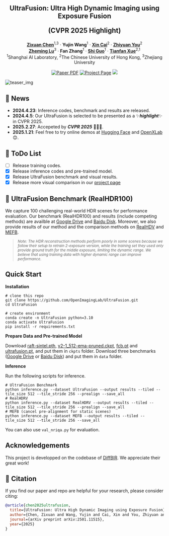 <p align="center">

  <h2 align="center">
  UltraFusion: Ultra High Dynamic Imaging using Exposure Fusion

  (CVPR 2025 Highlight)
  </h2>
  <p align="center">
    <a href="https://scholar.google.com.hk/citations?user=pwixOhcAAAAJ&hl=zh-CN"><strong>Zixuan Chen</strong></a><sup>1,3</sup>
    ·
    <a><strong>Yujin Wang</strong></a><sup>1</sup>
    ·
    <a href="https://caixin98.github.io/"><strong>Xin Cai</strong></a><sup>2</sup>
    ·
    <a href="https://zhiyuanyou.github.io/"><strong>Zhiyuan You</strong></a><sup>2</sup>
    <br>
    <a href="https://person.zju.edu.cn/lzmhome"><strong>Zheming Lu</strong></a><sup>3</sup>
    ·
    <a><strong>Fan Zhang</strong></a><sup>1</sup>
    ·
    <a href="https://guoshi28.github.io/"><strong>Shi Guo</strong></a><sup>1</sup>
    ·
    <a href="https://tianfan.info/"><strong>Tianfan Xue</strong></a><sup>2,1</sup>
    <!-- <br> -->
    <br>
    <sup>1</sup>Shanghai AI Laboratory, <sup>2</sup>The Chinese University of Hong Kong, 
    <sup>3</sup>Zhejiang University  
    <br>
    <div align="center">
    <a href="https://arxiv.org/abs/2501.11515"><img src='https://img.shields.io/badge/arXiv-UltraFusion-red' alt='Paper PDF'></a>
    <a href='https://openimaginglab.github.io/UltraFusion/'><img src='https://img.shields.io/badge/Project_Page-UltraFusion-blue' alt='Project Page'></a>
    <a href='https://huggingface.co/spaces/iimmortall/UltraFusion'><img src='https://img.shields.io/badge/%F0%9F%A4%97%20Hugging%20Face-Spaces-yellow'></a>
    </div>
  </p>
</p>
  
![teaser_img](assets/teaser.png)

## :mega: News
- **2024.4.23**: Inference codes, benchmark and results are released.
- **2024.4.5**: Our UltraFusion is selected to be presented as a :sparkles:***highlight***:sparkles: in CVPR 2025.
- **2025.2.27**: Accepeted by ***CVPR 2025*** :tada::tada::tada:.
- **2025.1.21**: Feel free to try online demos at <a href="https://huggingface.co/spaces/iimmortall/UltraFusion">Hugging Face</a> and <a href="https://openxlab.org.cn/apps/detail/OpenImagingLab/UltraFusion">OpenXLab</a> :blush:.


## :memo: ToDo List
- [ ] Release training codes.
- [x] Release inference codes and pre-trained model. 
- [x] Release UltraFusion benchmark and visual results.
- [x] Release more visual comparison in our [project page](https://openimaginglab.github.io/UltraFusion/)

## :bridge_at_night: UltraFusion Benchmark (RealHDR100)
We capture 100 challenging real-world HDR scenes for performance evaluation. 
Our benchmark (RealHDR100) and results (include competing methods) are availble at [Google Drive](https://drive.google.com/drive/folders/18icr4A_0qGvwqehPhxH29hqJYO8HS6bi?usp=sharing) and [Baidu Disk](). 
Moreover, we also provide results of our method and the comparison methods on [RealHDV](https://github.com/yungsyu99/Real-HDRV) and [MEFB](https://github.com/xingchenzhang/MEFB).

> *<sub>Note: The HDR reconstruction methods perform poorly in some scenes because we follow their setup to retrain 2-exposure version, while the training set they used only provide ground truth for the middle exposure, limiting the dynamic range. We believe that using training data with higher dynamic range can improve performance.</sub>*

## Quick Start
**Installation**
```shell
# clone this repo
git clone https://github.com/OpenImagingLab/UltraFusion.git
cd UltraFusion

# create environment
conda create -n UltraFusion python=3.10
conda activate UltraFusion
pip install -r requirements.txt
```
**Prepare Data and Pre-trained Model**

Download [raft-sintel.pth](https://drive.google.com/drive/folders/1sWDsfuZ3Up38EUQt7-JDTT1HcGHuJgvT?usp=sharing), [v2-1_512-ema-pruned.ckpt](https://huggingface.co/stabilityai/stable-diffusion-2-1-base/blob/main/v2-1_512-ema-pruned.ckpt), [fcb.pt](https://huggingface.co/zxchen00/UltraFusion/blob/main/fcb.pt) and [ultrafusion.pt](https://huggingface.co/zxchen00/UltraFusion/blob/main/ultrafusion.pt), and put them in ```ckpts``` folder. Download three benchmarks ([Google Drive](https://drive.google.com/drive/folders/18icr4A_0qGvwqehPhxH29hqJYO8HS6bi?usp=sharing) or [Baidu Disk]()) and put them in ```data``` folder.

**Inference**

Run the following scripts for inference.
```shell
# UltraFusion Benchmark
python inference.py --dataset UltraFusion --output results --tiled --tile_size 512 --tile_stride 256 --prealign --save_all
# RealHDRV
python inference.py --dataset RealHDRV --output results --tiled --tile_size 512 --tile_stride 256 --prealign --save_all
# MEFB (cancel pre-alignment for static scenes)
python inference.py --dataset MEFB --output results --tiled --tile_size 512 --tile_stride 256 --save_all
```
You can also use ```val_nriqa.py``` for evaluation.




## Acknowledgements
This project is developped on the codebase of [DiffBIR](https://github.com/XPixelGroup/DiffBIR). We appreciate their great work! 

## :love_you_gesture: Citation
If you find our paper and repo are helpful for your research, please consider citing:
```BibTeX
@article{chen2025ultrafusion,
  title={UltraFusion: Ultra High Dynamic Imaging using Exposure Fusion},
  author={Chen, Zixuan and Wang, Yujin and Cai, Xin and You, Zhiyuan and Lu, Zheming and Zhang, Fan and Guo, Shi and Xue, Tianfan},
  journal={arXiv preprint arXiv:2501.11515},
  year={2025}
}
```

